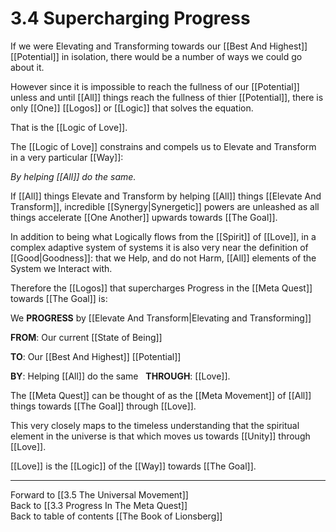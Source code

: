 # 3.4 Supercharging Progress
If we were Elevating and Transforming towards our [[Best And Highest]] [[Potential]] in isolation, there would be a number of ways we could go about it. 

However since it is impossible to reach the fullness of our [[Potential]] unless and until [[All]] things reach the fullness of thier [[Potential]], there is only [[One]] [[Logos]] or [[Logic]] that solves the equation. 

That is the [[Logic of Love]]. 

The [[Logic of Love]] constrains and compels us to Elevate and Transform in a very particular [[Way]]: 

_By helping [[All]] do the same._

If [[All]] things Elevate and Transform by helping [[All]] things [[Elevate And Transform]], incredible [[Synergy|Synergetic]] powers are unleashed as all things accelerate [[One Another]] upwards towards [[The Goal]]. 

In addition to being what Logically flows from the [[Spirit]] of [[Love]], in a complex adaptive system of systems it is also very near the definition of [[Good|Goodness]]: that we Help, and do not Harm, [[All]] elements of the System we Interact with. 

Therefore the [[Logos]] that supercharges Progress in the [[Meta Quest]] towards [[The Goal]] is: 

We **PROGRESS** by [[Elevate And Transform|Elevating and Transforming]]  

**FROM**: Our current [[State of Being]]  

**TO**: Our [[Best And Highest]] [[Potential]]  

**BY**: Helping [[All]] do the same 
 
**THROUGH**: [[Love]]. 

The [[Meta Quest]] can be thought of as the [[Meta Movement]] of [[All]] things towards [[The Goal]] through [[Love]]. 

This very closely maps to the timeless understanding that the spiritual element in the universe is that which moves us towards [[Unity]] through [[Love]]. 

[[Love]] is the [[Logic]] of the [[Way]] towards [[The Goal]]. 

___

Forward to [[3.5 The Universal Movement]]  
Back to [[3.3 Progress In The Meta Quest]]  
Back to table of contents [[The Book of Lionsberg]]  
